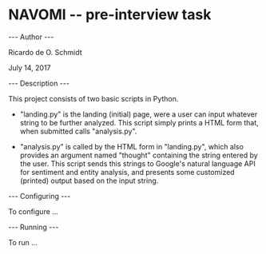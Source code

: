# NAVOMI -- pre-interview task

--- Author ---

Ricardo de O. Schmidt

July 14, 2017


--- Description ---

This project consists of two basic scripts in Python.

* "landing.py" is the landing (initial) page, were a user can input whatever
string to be further analyzed. This script simply prints a HTML form that, when
submitted calls "analysis.py".

* "analysis.py" is called by the HTML form in "landing.py", which also
provides an argument named "thought" containing the string entered by the
user. This script sends this strings to Google's natural language API for
sentiment and entity analysis, and presents some customized (printed) output
based on the input string.


--- Configuring ---

To configure ...


--- Running ---

To run ...

